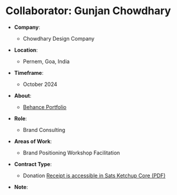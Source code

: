 # Collaborator: Gunjan Chowdhary

- **Company**:
  - Chowdhary Design Company

- **Location**:  
  - Pernem, Goa, India

- **Timeframe**:  
  - October 2024

- **About**:  
  - [Behance Portfolio](https://www.behance.net/CDCo)

- **Role**:  
  - Brand Consulting  

- **Areas of Work**:  
  - Brand Positioning Workshop Facilitation  

- **Contract Type**:  
  - Donation [Receipt is accessible in Sats Ketchup Core (PDF)](https://github.com/bahuwrihi/sats-ketchup-core/blob/main/_Files/Contract%20Files/TROXXY%20Wilde%20Hilde.pdf)

- **Note**:
